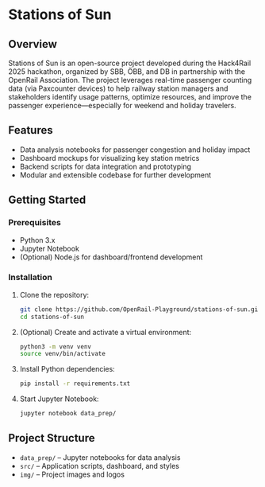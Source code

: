 # Stations of Sun

## Overview

Stations of Sun is an open-source project developed during the Hack4Rail 2025 hackathon, organized by SBB, ÖBB, and DB in partnership with the OpenRail Association. The project leverages real-time passenger counting data (via Paxcounter devices) to help railway station managers and stakeholders identify usage patterns, optimize resources, and improve the passenger experience—especially for weekend and holiday travelers.

## Features

- Data analysis notebooks for passenger congestion and holiday impact
- Dashboard mockups for visualizing key station metrics
- Backend scripts for data integration and prototyping
- Modular and extensible codebase for further development

## Getting Started

### Prerequisites

- Python 3.x
- Jupyter Notebook
- (Optional) Node.js for dashboard/frontend development

### Installation

1. Clone the repository:

   ```sh
   git clone https://github.com/OpenRail-Playground/stations-of-sun.git
   cd stations-of-sun
   ```

2. (Optional) Create and activate a virtual environment:

   ```sh
   python3 -m venv venv
   source venv/bin/activate
   ```

3. Install Python dependencies:

   ```sh
   pip install -r requirements.txt
   ```

4. Start Jupyter Notebook:

   ```sh
   jupyter notebook data_prep/
   ```

## Project Structure

- `data_prep/` – Jupyter notebooks for data analysis
- `src/` – Application scripts, dashboard, and styles
- `img/` – Project images and logos
